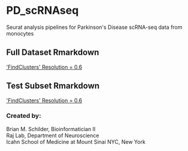 # PD_scRNAseq
Seurat analysis pipelines for Parkinson's Disease scRNA-seq data from monocytes

## Full Dataset Rmarkdown  
<a href="https://rajlabmssm.github.io/PD_scRNAseq/run_seurat.html" target="_blank">'FindClusters' Resolution = 0.6</a>
  
## Test Subset Rmarkdown
<a href="https://rajlabmssm.github.io/PD_scRNAseq/run_seurat_subsetData.html" target="_blank"> 'FindClusters' Resolution = 0.6</a> 

### Created by:  
Brian M. Schilder, Bioinformatician II  
Raj Lab, Department of Neuroscience  
Icahn School of Medicine at Mount Sinai 
NYC, New York
